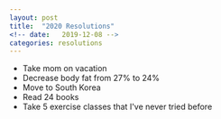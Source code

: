 ```yaml
---
layout: post
title:  "2020 Resolutions"
<!-- date:   2019-12-08 -->
categories: resolutions
---
```


* Take mom on vacation
* Decrease body fat from 27% to 24%
* Move to South Korea
* Read 24 books
* Take 5 exercise classes that I've never tried before

